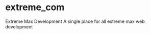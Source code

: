 extreme_com
===========

Extreme Max Development
A single place for all extreme max web development
